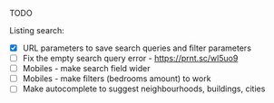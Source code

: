 TODO

Listing search:
- [X] URL parameters to save search queries and filter parameters
- [ ] Fix the empty search query error - https://prnt.sc/wl5uo9 
- [ ] Mobiles - make search field wider
- [ ] Mobiles - make filters (bedrooms amount) to work
- [ ] Make autocomplete to suggest neighbourhoods, buildings, cities 
